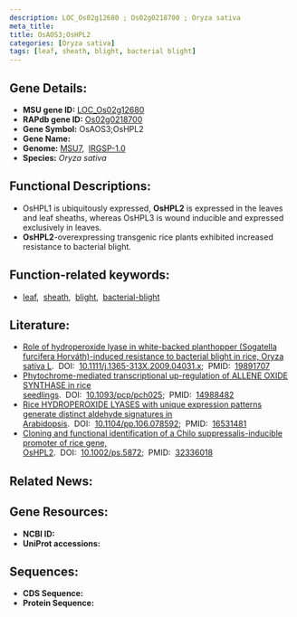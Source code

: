 ```yaml
---
description: LOC_Os02g12680 ; Os02g0218700 ; Oryza sativa
meta_title:
title: OsAOS3;OsHPL2
categories: [Oryza sativa]
tags: [leaf, sheath, blight, bacterial blight]
---
```


## Gene Details:
- **MSU gene ID:** [LOC_Os02g12680](http://rice.uga.edu/cgi-bin/ORF_infopage.cgi?orf=LOC_Os02g12680)  
- **RAPdb gene ID:** [Os02g0218700](https://rapdb.dna.affrc.go.jp/locus/?name=Os02g0218700)  
- **Gene Symbol:** OsAOS3;OsHPL2
- **Gene Name:**
- **Genome:**  [MSU7](http://rice.uga.edu/),&nbsp;&nbsp;[IRGSP-1.0](https://rapdb.dna.affrc.go.jp/download/irgsp1.html)
- **Species:** *Oryza sativa*

## Functional Descriptions:
   - OsHPL1 is ubiquitously expressed, **OsHPL2** is expressed in the leaves and leaf sheaths, whereas OsHPL3 is wound inducible and expressed exclusively in leaves.
   - **OsHPL2**-overexpressing transgenic rice plants exhibited increased resistance to bacterial blight.

## Function-related keywords:
   - [leaf](/tags/leaf/),&nbsp;&nbsp;[sheath](/tags/sheath/),&nbsp;&nbsp;[blight](/tags/blight/),&nbsp;&nbsp;[bacterial-blight](/tags/bacterial-blight/)

## Literature:
   - [Role of hydroperoxide lyase in white-backed planthopper (Sogatella furcifera Horváth)-induced resistance to bacterial blight in rice, Oryza sativa L](https://www.doi.org/10.1111/j.1365-313X.2009.04031.x).&nbsp;&nbsp;DOI:&nbsp;&nbsp;[10.1111/j.1365-313X.2009.04031.x](https://www.doi.org/10.1111/j.1365-313X.2009.04031.x);&nbsp;&nbsp;PMID:&nbsp;&nbsp;[19891707](https://pubmed.ncbi.nlm.nih.gov/19891707/)
   - [Phytochrome-mediated transcriptional up-regulation of ALLENE OXIDE SYNTHASE in rice seedlings](https://www.doi.org/10.1093/pcp/pch025).&nbsp;&nbsp;DOI:&nbsp;&nbsp;[10.1093/pcp/pch025](https://www.doi.org/10.1093/pcp/pch025);&nbsp;&nbsp;PMID:&nbsp;&nbsp;[14988482](https://pubmed.ncbi.nlm.nih.gov/14988482/)
   - [Rice HYDROPEROXIDE LYASES with unique expression patterns generate distinct aldehyde signatures in Arabidopsis](https://www.doi.org/10.1104/pp.106.078592).&nbsp;&nbsp;DOI:&nbsp;&nbsp;[10.1104/pp.106.078592](https://www.doi.org/10.1104/pp.106.078592);&nbsp;&nbsp;PMID:&nbsp;&nbsp;[16531481](https://pubmed.ncbi.nlm.nih.gov/16531481/)
   - [Cloning and functional identification of a Chilo suppressalis-inducible promoter of rice gene, OsHPL2](https://www.doi.org/10.1002/ps.5872).&nbsp;&nbsp;DOI:&nbsp;&nbsp;[10.1002/ps.5872](https://www.doi.org/10.1002/ps.5872);&nbsp;&nbsp;PMID:&nbsp;&nbsp;[32336018](https://pubmed.ncbi.nlm.nih.gov/32336018/)

## Related News:

## Gene Resources:
- **NCBI ID:**  []()
- **UniProt accessions:** [](https://www.uniprot.org/uniprotkb//entry)

## Sequences:
- **CDS Sequence:**
- **Protein Sequence:**
